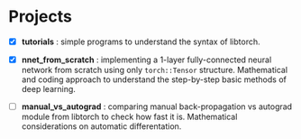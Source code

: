 # Projects

- [x] **tutorials** : simple programs to understand the syntax of libtorch.

- [x] **nnet_from_scratch** : implementing a 1-layer fully-connected neural network from scratch using only `torch::Tensor` structure. Mathematical and coding approach to understand the step-by-step basic methods of deep learning.

- [ ] **manual_vs_autograd** : comparing manual back-propagation vs autograd module from libtorch to check how fast it is. Mathematical considerations on automatic differentation. 
